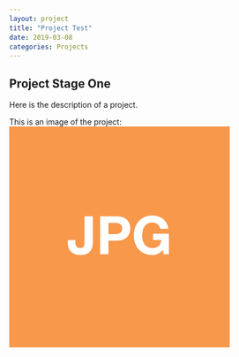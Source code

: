 ```yaml
---
layout: project
title: "Project Test"
date: 2019-03-08
categories: Projects
---
```

Project Stage One
-----------------

Here is the description of a project.

This is an image of the project:
![project test](/images/thumb-jpg.png "project test")
